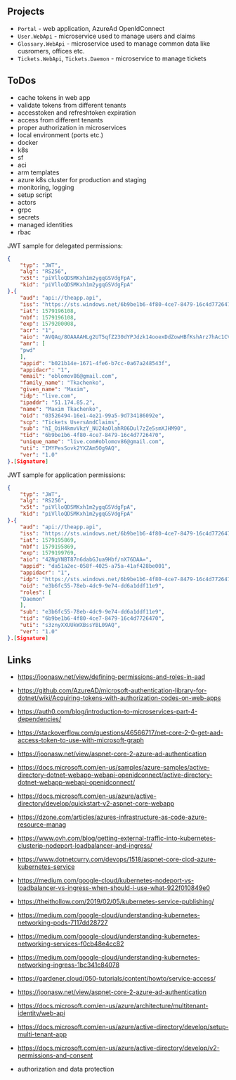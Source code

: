 ## Projects
- `Portal` - web application, AzureAd OpenIdConnect
- `User.WebApi` - microservice used to manage users and claims
- `Glossary.WebApi` - microservice used to manage common data like cusromers, offices etc.
- `Tickets.WebApi`, `Tickets.Daemon` - microservice to manage tickets

## ToDos
- cache tokens in web app
- validate tokens from different tenants
- accesstoken and refreshtoken expiration
- access from  different tenants
- proper authorization in microservices
- local environment (ports etc.)
- docker
- k8s
- sf
- aci
- arm templates
- azure k8s cluster for production and staging
- monitoring, logging
- setup script
- actors
- grpc
- secrets
- managed identities
- rbac

JWT sample for delegated permissions:
```json
{
    "typ": "JWT",
    "alg": "RS256",
    "x5t": "piVlloQDSMKxh1m2ygqGSVdgFpA",
    "kid": "piVlloQDSMKxh1m2ygqGSVdgFpA"
}.{
    "aud": "api://theapp.api",
    "iss": "https://sts.windows.net/6b9be1b6-4f80-4ce7-8479-16c4d7726470/",
    "iat": 1579196108,
    "nbf": 1579196108,
    "exp": 1579200008,
    "acr": "1",
    "aio": "AVQAq/8OAAAAHLg2UT5qfZ230dYPJdzk14ooexDdZowHBfKshArz7hAc1CVrWZQ1VzjPmk1eT6Os1+wC7zGXf32LiPCWKJ+as63NbWZ9CoqCneXhNWbcRtY=",
    "amr": [
    "pwd"
    ],
    "appid": "b021b14e-1671-4fe6-b7cc-0a67a248543f",
    "appidacr": "1",
    "email": "oblomov86@gmail.com",
    "family_name": "Tkachenko",
    "given_name": "Maxim",
    "idp": "live.com",
    "ipaddr": "51.174.85.2",
    "name": "Maxim Tkachenko",
    "oid": "03526494-16e1-4e21-99a5-9d734186092e",
    "scp": "Tickets UsersAndClaims",
    "sub": "hI_OiH4kmvVkzY_NU24aOlahR06Dul7zZe5smXJHM90",
    "tid": "6b9be1b6-4f80-4ce7-8479-16c4d7726470",
    "unique_name": "live.com#oblomov86@gmail.com",
    "uti": "IMYPesSovk2YXZAm5Og9AQ",
    "ver": "1.0"
}.[Signature]
```

JWT sample for application permissions:
```json
{
    "typ": "JWT",
    "alg": "RS256",
    "x5t": "piVlloQDSMKxh1m2ygqGSVdgFpA",
    "kid": "piVlloQDSMKxh1m2ygqGSVdgFpA"
}.{
    "aud": "api://theapp.api",
    "iss": "https://sts.windows.net/6b9be1b6-4f80-4ce7-8479-16c4d7726470/",
    "iat": 1579195869,
    "nbf": 1579195869,
    "exp": 1579199769,
    "aio": "42NgYNBT87n6dabGJua9Hbf/nX76DAA=",
    "appid": "da51a2ec-058f-4025-a75a-41af428be001",
    "appidacr": "1",
    "idp": "https://sts.windows.net/6b9be1b6-4f80-4ce7-8479-16c4d7726470/",
    "oid": "e3b6fc55-78eb-4dc9-9e74-dd6a1ddf11e9",
    "roles": [
    "Daemon"
    ],
    "sub": "e3b6fc55-78eb-4dc9-9e74-dd6a1ddf11e9",
    "tid": "6b9be1b6-4f80-4ce7-8479-16c4d7726470",
    "uti": "s3znyXXUUkWXBssYBL09AQ",
    "ver": "1.0"
}.[Signature]
```

## Links

- https://joonasw.net/view/defining-permissions-and-roles-in-aad
- https://github.com/AzureAD/microsoft-authentication-library-for-dotnet/wiki/Acquiring-tokens-with-authorization-codes-on-web-apps
- https://auth0.com/blog/introduction-to-microservices-part-4-dependencies/
- https://stackoverflow.com/questions/46566717/net-core-2-0-get-aad-access-token-to-use-with-microsoft-graph
- https://joonasw.net/view/aspnet-core-2-azure-ad-authentication
- https://docs.microsoft.com/en-us/samples/azure-samples/active-directory-dotnet-webapp-webapi-openidconnect/active-directory-dotnet-webapp-webapi-openidconnect/
- https://docs.microsoft.com/en-us/azure/active-directory/develop/quickstart-v2-aspnet-core-webapp
- https://dzone.com/articles/azures-infrastructure-as-code-azure-resource-manag
- https://www.ovh.com/blog/getting-external-traffic-into-kubernetes-clusterip-nodeport-loadbalancer-and-ingress/
- https://www.dotnetcurry.com/devops/1518/aspnet-core-cicd-azure-kubernetes-service
- https://medium.com/google-cloud/kubernetes-nodeport-vs-loadbalancer-vs-ingress-when-should-i-use-what-922f010849e0
- https://theithollow.com/2019/02/05/kubernetes-service-publishing/

- https://medium.com/google-cloud/understanding-kubernetes-networking-pods-7117dd28727
- https://medium.com/google-cloud/understanding-kubernetes-networking-services-f0cb48e4cc82
- https://medium.com/google-cloud/understanding-kubernetes-networking-ingress-1bc341c84078

- https://gardener.cloud/050-tutorials/content/howto/service-access/

- https://joonasw.net/view/aspnet-core-2-azure-ad-authentication
- https://docs.microsoft.com/en-us/azure/architecture/multitenant-identity/web-api
- https://docs.microsoft.com/en-us/azure/active-directory/develop/setup-multi-tenant-app
- https://docs.microsoft.com/en-us/azure/active-directory/develop/v2-permissions-and-consent
- authorization and data protection

